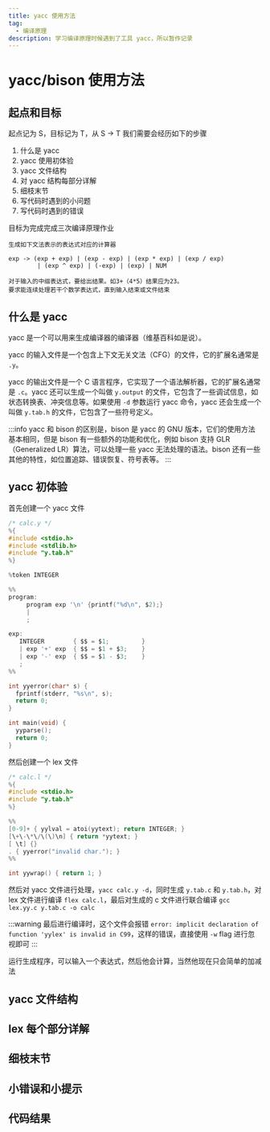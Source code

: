```yaml
---
title: yacc 使用方法
tag:
  - 编译原理
description: 学习编译原理时候遇到了工具 yacc，所以暂作记录
---
```


# yacc/bison 使用方法

## 起点和目标

起点记为 S，目标记为 T，从 S -> T 我们需要会经历如下的步骤

1. 什么是 yacc
2. yacc 使用初体验
3. yacc 文件结构
4. 对 yacc 结构每部分详解
5. 细枝末节
6. 写代码时遇到的小问题
7. 写代码时遇到的错误

目标为完成完成三次编译原理作业

```
生成如下文法表示的表达式对应的计算器

exp -> (exp + exp) | (exp - exp) | (exp * exp) | (exp / exp)
        | (exp ^ exp) | (-exp) | (exp) | NUM

对于输入的中缀表达式，要给出结果。如3+（4*5）结果应为23。
要求能连续处理若干个数学表达式，直到输入结束或文件结束
```

## 什么是 yacc

yacc 是一个可以用来生成编译器的编译器（维基百科如是说）。

yacc 的输入文件是一个包含上下文无关文法（CFG）的文件，它的扩展名通常是 `.y`。

yacc 的输出文件是一个 C 语言程序，它实现了一个语法解析器，它的扩展名通常是 `.c`。yacc 还可以生成一个叫做 `y.output` 的文件，它包含了一些调试信息，如状态转换表、冲突信息等。如果使用 `-d` 参数运行 yacc 命令，yacc 还会生成一个叫做 `y.tab.h` 的文件，它包含了一些符号定义。

:::info
yacc 和 bison 的区别是，bison 是 yacc 的 GNU 版本，它们的使用方法基本相同，但是 bison 有一些额外的功能和优化，例如 bison 支持 GLR（Generalized LR）算法，可以处理一些 yacc 无法处理的语法。bison 还有一些其他的特性，如位置追踪、错误恢复、符号表等。
:::

## yacc 初体验

首先创建一个 yacc 文件

```c
/* calc.y */
%{
#include <stdio.h>
#include <stdlib.h>
#include "y.tab.h"
%}

%token INTEGER

%%
program:
     program exp '\n' {printf("%d\n", $2);}
     |
     ;

exp: 
   INTEGER        { $$ = $1;         }
   | exp '+' exp  { $$ = $1 + $3;    }
   | exp '-' exp  { $$ = $1 - $3;    }
   ;
%%

int yyerror(char* s) {
  fprintf(stderr, "%s\n", s);
  return 0;
}

int main(void) {
  yyparse();
  return 0;
}
```

然后创建一个 lex 文件

```c
/* calc.l */
%{
#include <stdio.h>
#include "y.tab.h"
%}

%%
[0-9]+ { yylval = atoi(yytext); return INTEGER; }
[\+\-\*\/\(\)\n] { return *yytext; }
[ \t] {}
. { yyerror("invalid char."); }
%%

int yywrap() { return 1; }
```

然后对 yacc 文件进行处理，`yacc calc.y -d`，同时生成 `y.tab.c` 和 `y.tab.h`，对 lex 文件进行编译 `flex calc.l`，最后对生成的 c 文件进行联合编译 `gcc lex.yy.c y.tab.c -o calc`

:::warning
最后进行编译时，这个文件会报错 `error: implicit declaration of function 'yylex' is invalid in C99`，这样的错误，直接使用 `-w` flag 进行忽视即可
:::

运行生成程序，可以输入一个表达式，然后他会计算，当然他现在只会简单的加减法

## yacc 文件结构



## lex 每个部分详解

## 细枝末节

## 小错误和小提示

## 代码结果
